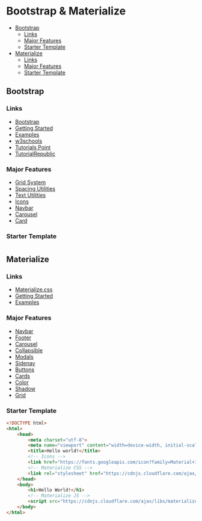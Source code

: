 


# Bootstrap & Materialize

- [Bootstrap](#bootstrap)
  - [Links](#links)
  - [Major Features](#major-features)
  - [Starter Template](#starter-template)
- [Materialize](#materialize)
  - [Links](#links-1)
  - [Major Features](#major-features-1)
  - [Starter Template](#starter-template-1)


## Bootstrap

### Links

- [Bootstrap](https://getbootstrap.com/)
- [Getting Started](https://getbootstrap.com/docs/5.0/getting-started/introduction/)
- [Examples](https://getbootstrap.com/docs/5.0/examples/)
- [w3schools](https://www.w3schools.com/bootstrap4/default.asp)
- [Tutorials Point](https://www.tutorialspoint.com/bootstrap4/index.htm)
- [TutorialRepublic](https://www.tutorialrepublic.com/twitter-bootstrap-tutorial/)

### Major Features

- [Grid System](https://getbootstrap.com/docs/5.0/layout/grid/)
- [Spacing Utilities](https://getbootstrap.com/docs/5.0/utilities/spacing/)
- [Text Utilities](https://getbootstrap.com/docs/5.0/utilities/text/)
- [Icons](https://icons.getbootstrap.com/)
- [Navbar](https://getbootstrap.com/docs/5.0/components/navbar/)
- [Carousel](https://getbootstrap.com/docs/5.0/components/carousel/)
- [Card](https://getbootstrap.com/docs/5.0/components/card/)

### Starter Template


<!doctype html>
<html lang="en">
    <head>
        <meta charset="utf-8">
        <meta name="viewport" content="width=device-width, initial-scale=1">
        <title>Hello, world!</title>
        <!-- Bootstrap CSS -->
        <link href="https://cdn.jsdelivr.net/npm/bootstrap@5.0.0/dist/css/bootstrap.min.css" rel="stylesheet" integrity="sha384-wEmeIV1mKuiNpC+IOBjI7aAzPcEZeedi5yW5f2yOq55WWLwNGmvvx4Um1vskeMj0" crossorigin="anonymous">
    </head>
    <body>
        <h1></h1>
        <!-- Bootstrap JS -->
        <script src="https://cdn.jsdelivr.net/npm/bootstrap@5.0.0/dist/js/bootstrap.bundle.min.js" integrity="sha384-p34f1UUtsS3wqzfto5wAAmdvj+osOnFyQFpp4Ua3gs/ZVWx6oOypYoCJhGGScy+8" crossorigin="anonymous"></script>
    </body>
</html>




## Materialize

### Links

- [Materialize.css](https://materializecss.com/)
- [Getting Started](https://materializecss.com/getting-started.html)
- [Examples](https://materializecss.com/getting-started.html#templates)


### Major Features

- [Navbar](https://materializecss.com/navbar.html)
- [Footer](https://materializecss.com/footer.html)
- [Carousel](https://materializecss.com/carousel.html)
- [Collapsible](https://materializecss.com/collapsible.html)
- [Modals](https://materializecss.com/modals.html)
- [Sidenav](https://materializecss.com/sidenav.html)
- [Buttons](https://materializecss.com/buttons.html)
- [Cards](https://materializecss.com/cards.html)
- [Color](https://materializecss.com/color.html)
- [Shadow](https://materializecss.com/shadow.html)
- [Grid](https://materializecss.com/grid.html)


### Starter Template

```html
<!DOCTYPE html>
<html>
    <head>
        <meta charset="utf-8">
        <meta name="viewport" content="width=device-width, initial-scale=1.0"/>
        <title>Hello world!</title>
        <!-- Icons -->
        <link href="https://fonts.googleapis.com/icon?family=Material+Icons" rel="stylesheet">
        <!-- Materialize CSS -->
        <link rel="stylesheet" href="https://cdnjs.cloudflare.com/ajax/libs/materialize/1.0.0/css/materialize.min.css">
    </head>
    <body>
        <h1>Hello World!</h1>
        <!-- Materialize JS -->
        <script src="https://cdnjs.cloudflare.com/ajax/libs/materialize/1.0.0/js/materialize.min.js"></script>
    </body>
</html>
```


